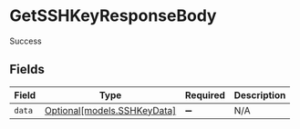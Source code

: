 # GetSSHKeyResponseBody

Success


## Fields

| Field                                                  | Type                                                   | Required                                               | Description                                            |
| ------------------------------------------------------ | ------------------------------------------------------ | ------------------------------------------------------ | ------------------------------------------------------ |
| `data`                                                 | [Optional[models.SSHKeyData]](../models/sshkeydata.md) | :heavy_minus_sign:                                     | N/A                                                    |